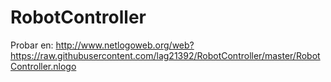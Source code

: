 # RobotController
Probar en:
http://www.netlogoweb.org/web?https://raw.githubusercontent.com/lag21392/RobotController/master/RobotController.nlogo
